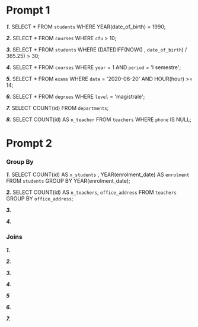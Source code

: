# Prompt 1

***1.*** SELECT * FROM `students` WHERE YEAR(date_of_birth) = 1990;

***2.*** SELECT * FROM `courses` WHERE `cfu` > 10;

***3.*** SELECT * FROM `students` WHERE (DATEDIFF(NOW() , `date_of_birth`) / 365.25) > 30;

***4.*** SELECT * FROM `courses` WHERE `year` = 1 AND `period` = 'I semestre';

***5.*** SELECT * FROM `exams` WHERE `date` = '2020-06-20' AND HOUR(hour) >= 14;

***6.*** SELECT * FROM `degrees` WHERE `level` = 'magistrale';

***7.*** SELECT COUNT(id) FROM `departments`;

***8.*** SELECT COUNT(id) AS `n_teacher` FROM `teachers` WHERE `phone` IS NULL;


# Prompt 2

### Group By

***1.*** SELECT COUNT(id) AS `n_students` , YEAR(enrolment_date) AS `enrolment` FROM `students` GROUP BY YEAR(enrolment_date);


***2.*** SELECT COUNT(id) AS `n_teachers`, `office_address` FROM `teachers` GROUP BY `office_address`;

***3.*** 

***4.*** 

### Joins

***1.*** 

***2.*** 

***3.*** 

***4.*** 

***5*** 

***6.*** 

***7.*** 